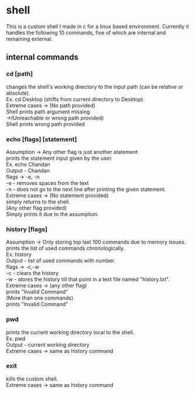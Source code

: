 # shell
This is a custom shell I made in c for a linux based environment. Currently it handles the following 10 commands, five of which are internal and remaining external.

## internal commands

### cd [path]
  changes the shell's working directory to the input path (can be relative or absolute).<br/>
  Ex. cd Desktop (shifts from current directory to Desktop).<br/>
  Extreme cases -> (No path provided)<br/>
    Shell prints path argument missing
    <br/>
                ->(Unreachable or wrong path provided)<br/>
    Shell prints wrong path provided<br/>
### echo [flags] [statement]
Assumption -> Any other flag is just another statement<br/>
prints the statement input given by the user.<br/>
Ex. echo Chandan<br/>
Output - Chandan <br/>
flags -> -e, -n<br/>
-e - removes spaces from the text<br/>
-n - does not go to the next line after printing the given statement.<br/>
Extreme cases -> (No statement provided)<br/>
  simply returns to the shell.</br>
  (Any other flag provided)<br/>
  Simply prints it due to the assumption.<br/>

### history [flags]
Assumption -> Only storing top last 100 commands due to memory issues.<br/>
prints the list of used commands chronologically.<br/>
Ex. history<br/>
Output - list of used commands with number.<br/>
flags -> -c,-w<br/>
-c - clears the history<br/>
-w - stores the history till that point in a text file named "history.txt".<br/>
Extreme cases -> (any other flag)<br/>
prints "Invalid Command"<br/>
(More than one commands)<br/>
prints "Invalid Command"<br/>


### pwd 
prints the current working directory local to the shell.<br/>
Ex. pwd<br/>
Output - current working directory<br/>
Extreme cases -> same as history command<br/>

### exit 
kills the custom shell.</br>
Extreme cases -> same as history command<br/>

